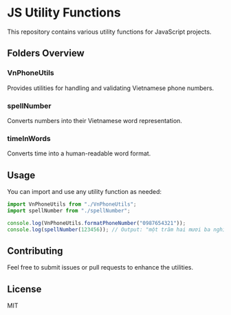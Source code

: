 # JS Utility Functions

This repository contains various utility functions for JavaScript projects.

## Folders Overview

### VnPhoneUtils

Provides utilities for handling and validating Vietnamese phone numbers.

### spellNumber

Converts numbers into their Vietnamese word representation.

### timeInWords

Converts time into a human-readable word format.

## Usage

You can import and use any utility function as needed:

```javascript
import VnPhoneUtils from "./VnPhoneUtils";
import spellNumber from "./spellNumber";

console.log(VnPhoneUtils.formatPhoneNumber("0987654321"));
console.log(spellNumber(123456)); // Output: "một trăm hai mươi ba nghìn bốn trăm năm mươi sáu"
```

## Contributing

Feel free to submit issues or pull requests to enhance the utilities.

## License

MIT
